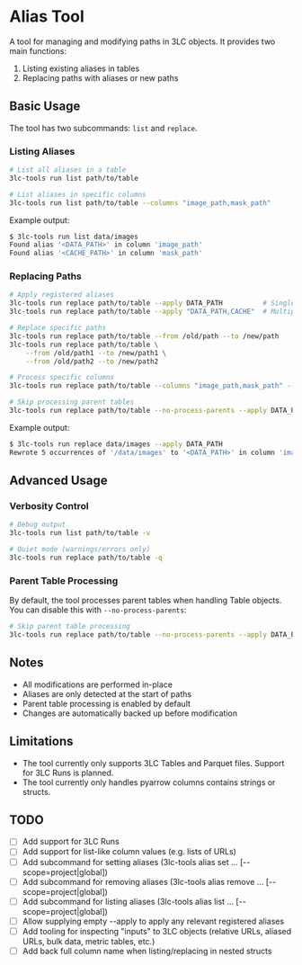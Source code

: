 # Alias Tool

A tool for managing and modifying paths in 3LC objects. It provides two main functions:

1. Listing existing aliases in tables
2. Replacing paths with aliases or new paths

## Basic Usage

The tool has two subcommands: `list` and `replace`.

### Listing Aliases

```bash
# List all aliases in a table
3lc-tools run list path/to/table

# List aliases in specific columns
3lc-tools run list path/to/table --columns "image_path,mask_path"
```

Example output:

```bash
$ 3lc-tools run list data/images
Found alias '<DATA_PATH>' in column 'image_path'
Found alias '<CACHE_PATH>' in column 'mask_path'
```

### Replacing Paths

```bash
# Apply registered aliases
3lc-tools run replace path/to/table --apply DATA_PATH          # Single alias
3lc-tools run replace path/to/table --apply "DATA_PATH,CACHE"  # Multiple aliases

# Replace specific paths
3lc-tools run replace path/to/table --from /old/path --to /new/path
3lc-tools run replace path/to/table \
    --from /old/path1 --to /new/path1 \
    --from /old/path2 --to /new/path2

# Process specific columns
3lc-tools run replace path/to/table --columns "image_path,mask_path" --apply DATA_PATH

# Skip processing parent tables
3lc-tools run replace path/to/table --no-process-parents --apply DATA_PATH
```

Example output:

```bash
$ 3lc-tools run replace data/images --apply DATA_PATH
Rewrote 5 occurrences of '/data/images' to '<DATA_PATH>' in column 'image_path'
```

## Advanced Usage

### Verbosity Control

```bash
# Debug output
3lc-tools run list path/to/table -v

# Quiet mode (warnings/errors only)
3lc-tools run replace path/to/table -q
```

### Parent Table Processing

By default, the tool processes parent tables when handling Table objects. You can disable this with `--no-process-parents`:

```bash
# Skip parent table processing
3lc-tools run replace path/to/table --no-process-parents --apply DATA_PATH
```

## Notes

- All modifications are performed in-place
- Aliases are only detected at the start of paths
- Parent table processing is enabled by default
- Changes are automatically backed up before modification

## Limitations

- The tool currently only supports 3LC Tables and Parquet files. Support for 3LC Runs is planned.
- The tool currently only handles pyarrow columns contains strings or structs.

## TODO

- [ ] Add support for 3LC Runs
- [ ] Add support for list-like column values (e.g. lists of URLs)
- [ ] Add subcommand for setting aliases (3lc-tools alias set ... [--scope=project|global])
- [ ] Add subcommand for removing aliases (3lc-tools alias remove ... [--scope=project|global])
- [ ] Add subcommand for listing aliases (3lc-tools alias list ... [--scope=project|global])
- [ ] Allow supplying empty --apply to apply any relevant registered aliases
- [ ] Add tooling for inspecting "inputs" to 3LC objects (relative URLs, aliased URLs, bulk data, metric tables, etc.)
- [ ] Add back full column name when listing/replacing in nested structs
